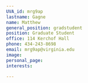 ```yaml
---
UVA_id: mrg9ap
lastname: Gagne
name: Matthew
general_position: gradstudent
position: Graduate Student
office: 114 Kerchof Hall
phone: 434-243-8698
email: mrg9ap@virginia.edu
image:
personal_page:
interests:

---
```

